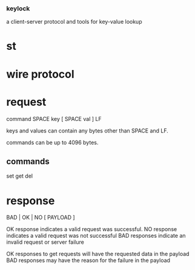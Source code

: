 ### keylock

a client-server protocol and tools for key-value lookup

# st

# wire protocol

request
=======

command SPACE key [ SPACE val ] LF

keys and values can contain any bytes other than SPACE 
and LF.  

commands can be up to 4096 bytes.

commands
--------
   set
   get
   del


response
========
 
BAD | OK | NO  [ PAYLOAD ] 

OK response indicates a valid request was successful.
NO response indicates a valid request was not successful
BAD responses indicate an invalid request or server failure

OK responses to get requests will have the requested data in the payload
BAD responses may have the reason for the failure in the payload
